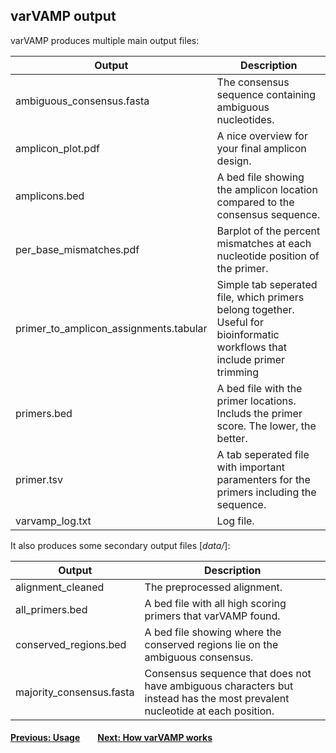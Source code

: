 ## varVAMP output

varVAMP produces multiple main output files:


| Output | Description |
| --- | --- |
| ambiguous_consensus.fasta | The consensus sequence containing ambiguous nucleotides. |
| amplicon_plot.pdf | A nice overview for your final amplicon design. |
| amplicons.bed | A bed file showing the amplicon location compared to the consensus sequence. |
| per_base_mismatches.pdf | Barplot of the percent mismatches at each nucleotide position of the primer. |
| primer_to_amplicon_assignments.tabular | Simple tab seperated file, which primers belong together. Useful for bioinformatic workflows that include primer trimming |
| primers.bed | A bed file with the primer locations. Includs the primer score. The lower, the better. |
| primer.tsv | A tab seperated file with important paramenters for the primers including the sequence. |
| varvamp_log.txt | Log file. |


It also produces some secondary output files [*data/*]:

| Output | Description |
| --- | --- |
| alignment_cleaned | The preprocessed alignment. |
| all_primers.bed | A bed file with all high scoring primers that varVAMP found. |
| conserved_regions.bed | A bed file showing where the conserved regions lie on the ambiguous consensus. |
| majority_consensus.fasta | Consensus sequence that does not have ambiguous characters but instead has the most prevalent nucleotide at each position. |

#### [Previous: Usage](./usage.md)&emsp;&emsp;[Next: How varVAMP works](./how_varvamp_works.md)
